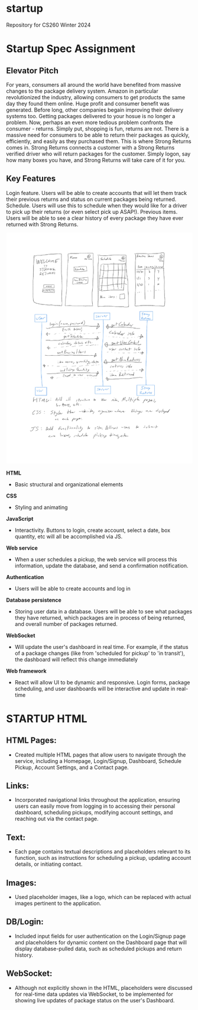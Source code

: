 # startup
Repository for CS260 Winter 2024

# Startup Spec Assignment
## Elevator Pitch
For years, consumers all around the world have benefited from massive changes to the package delivery system. Amazon in particular revolutionized the industry, allowing consumers to 
get products the same day they found them online. Huge profit and consumer benefit was generated. Before long, other companies begain improving their delivery systems too. Getting 
packages delivered to your hosue is no longer a problem. Now, perhaps an even more tedious problem confronts the consumer - returns. Simply put, shopping is fun, returns are not. 
There is a massive need for consumers to be able to return their packages as quickly, efficiently, and easily as they purchased them. This is where Strong Returns comes in. Strong 
Returns connects a customer with a Strong Returns verified driver who will return packages for the customer. Simply logon, say how many boxes you have, and Strong Returns will take 
care of it for you.

## Key Features
Login feature. Users will be able to create accounts that will let them track their previous returns and status on current packages being returned.
Schedule. Users will use this to schedule when they would like for a driver to pick up their returns (or even select pick up ASAP!).
Previous items. Users will be able to see a clear history of every package they have ever returned with Strong Returns. 

![Rough sketch of concept](startupSpec.jpg)


**HTML** 
- Basic structural and organizational elements

**CSS** 
- Styling and animating

**JavaScript** 
- Interactivity. Buttons to login, create account, select a date, box quantity, etc will all be accomplished via JS.

**Web service** 
- When a user schedules a pickup, the web service will process this information, update the database, and send a confirmation notification.

**Authentication** 
- Users will be able to create accounts and log in

**Database persistence** 
- Storing user data in a database. Users will be able to see what packages they have returned, which packages are in process of being returned, and overall number of packages returned.

**WebSocket** 
- Will update the user's dashboard in real time. For example, if the status of a package changes (like from 'scheduled for pickup' to 'in transit'), the dashboard will reflect this change immediately

**Web framework** 
- React will allow UI to be dynamic and responsive. Login forms, package scheduling, and user dashboards will be interactive and update in real-time

# **STARTUP HTML**
## HTML Pages: 
- Created multiple HTML pages that allow users to navigate through the service, including a Homepage, Login/Signup, Dashboard, Schedule Pickup, Account Settings, and a Contact page.

## Links: 
- Incorporated navigational links throughout the application, ensuring users can easily move from logging in to accessing their personal dashboard, scheduling pickups, modifying account settings, and reaching out via the contact page.

## Text: 
- Each page contains textual descriptions and placeholders relevant to its function, such as instructions for scheduling a pickup, updating account details, or initiating contact.

## Images: 
- Used placeholder images, like a logo, which can be replaced with actual images pertinent to the application.

## DB/Login: 
- Included input fields for user authentication on the Login/Signup page and placeholders for dynamic content on the Dashboard page that will display database-pulled data, such as scheduled pickups and return history.

## WebSocket: 
- Although not explicitly shown in the HTML, placeholders were discussed for real-time data updates via WebSocket, to be implemented for showing live updates of package status on the user's Dashboard.



